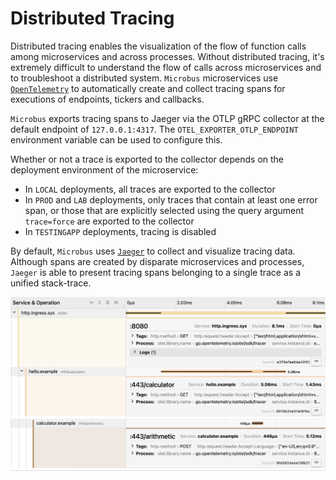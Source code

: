 # Distributed Tracing

Distributed tracing enables the visualization of the flow of function calls among microservices and across processes. Without distributed tracing, it's extremely difficult to understand the flow of calls across microservices and to troubleshoot a distributed system.
`Microbus` microservices use [`OpenTelemetry`](https://opentelemetry.io) to automatically create and collect tracing spans for executions of endpoints, tickers and callbacks.

`Microbus` exports tracing spans to Jaeger via the OTLP gRPC collector at the default endpoint of `127.0.0.1:4317`. The `OTEL_EXPORTER_OTLP_ENDPOINT` environment variable can be used to configure this.

Whether or not a trace is exported to the collector depends on the deployment environment of the microservice:

- In `LOCAL` deployments, all traces are exported to the collector
- In `PROD` and `LAB` deployments, only traces that contain at least one error span, or those that are explicitly selected using the query argument `trace=force` are exported to the collector
- In `TESTINGAPP` deployments, tracing is disabled

By default, `Microbus` uses [`Jaeger`](https://www.jaegertracing.io) to collect and visualize tracing data.
Although spans are created by disparate microservices and processes, `Jaeger` is able to present tracing spans belonging to a single trace as a unified stack-trace.

<img src="distribtracing-1.png" width="1011">
